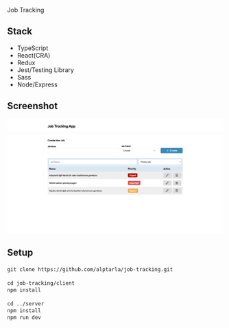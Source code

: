Job Tracking

## Stack

- TypeScript
- React(CRA)
- Redux
- Jest/Testing Library
- Sass
- Node/Express

## Screenshot

![app-screenshot](./app-screenshot.png)

## Setup

```
git clone https://github.com/alptarla/job-tracking.git

cd job-tracking/client
npm install

cd ../server
npm install
npm run dev
```
